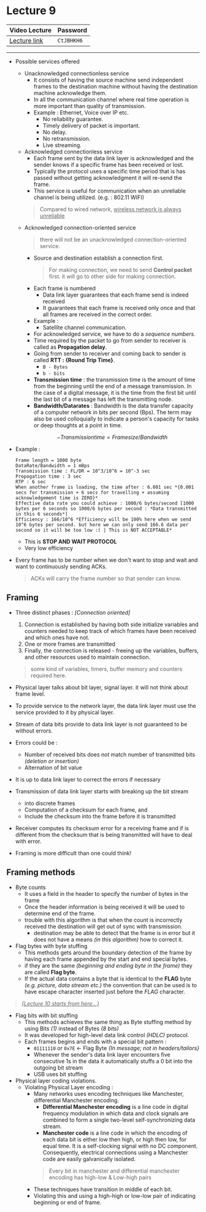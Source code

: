 # Lecture 9

| Video Lecture | Password |
|--|--|
| [Lecture link](https://nirmauni.webex.com/nirmauni/ldr.php?RCID=7eda1536fbfafd7a34a711bb10c32694) | `CtJBHKH6` |
---

- Possible services offered
	- Unacknowledged connectionless service
		- It consists of having the source machine send independent frames to the destination machine without having the destination machine acknowledge them.
		- In all the communication channel where real time operation is more important than quality of transmission.
		- Example : Ethernet, Voice over IP etc.
			- No reliability guarantee.
			- Timely delivery of packet is important.
			- No delay.
			- No retransmission.
			- Live streaming.
	- Acknowledged connectionless service
		- Each frame sent by the data link layer is acknowledged and the sender knows if a specific frame has been received or lost.
		- Typically the protocol uses a specific time period that is has passed without getting acknowledgment it will re-send the frame.
		- This service is useful for communication when an unreliable channel is being utilized. (e.g. : 802.11 WIFI)
		> Compared to wired network, <u>wireless network is always unreliable</u>
	- Acknowledged connection-oriented service
		> there will not be an unacknowledged connection-oriented service.
		- Source and destination establish a connection first.
			> For making connection, we need to send **Control packet** first. it will go to other side for making connection.
		- Each frame is numbered
			- Data link layer guarantees that each frame send is indeed received
			- It guarantees that each frame is received only once and that all frames are received in the correct order.
		- Example : 
			- Satellite channel communication.
		- For acknowledged service, we have to do a *sequence numbers*.
		- Time required by the packet to go from sender to receiver is called as **Propagation delay**.
		- Going from sender to receiver and coming back to sender is called **RTT : {Round Trip Time}**.
			- `B - Bytes`
			- `b - bits`
		- **Transmission time** : the transmission time is the amount of time from the beginning until the end of a message transmission. In the case of a digital message, it is the time from the first bit until the last bit of a message has left the transmitting node.
		- **Bandwidth/Datarates** : Bandwidth is the data transfer capacity of a computer network in bits per second (Bps). The term may also be used colloquially to indicate a person's capacity for tasks or deep thoughts at a point in time.
		```math
		- Transmission time = Frame size / Bandwidth
		```
		
- Example : 
	```
	Frame length = 1000 byte
	DataRate/Bandwidth = 1 mBps
	Transmission time : FL/DR = 10^3/10^6 = 10^-3 sec
	Propogation time : 3 sec
	RTP : 6 sec
	When another frame is loading, the time after : 6.001 sec *{0.001 secs for transmission + 6 secs for travelling + assuming acknowledgement time is ZERO}*
	Effective data rate you could achieve : 1000/6 bytes/second [1000 bytes per 6 seconds so 1000/6 bytes per second : *Data transmitted in this 6 seconds*]
	Efficiency : 166/10^6 *Efficiency will be 100% here when we send 10^6 bytes per second. but here we can only send 166.6 data per second so it will be too low :( | This is NOT ACCEPTABLE*
	```
	- This is **STOP AND WAIT PROTOCOL** 
	- Very low efficiency

- Every frame has to be number when we don't want to stop and wait and want to continuously sending ACKs.
	> ACKs will carry the frame number so that sender can know.

## Framing
- Three distinct phases : *[Connection oriented]*
	1. Connection is established by having both side initialize variables and counters needed to keep track of which frames have been received and which ones have not.
	2. One or more frames are transmitted
	3. Finally, the connection is released - freeing up the variables, buffers, and other resources used to maintain connection.

	> some kind of variables, timers, buffer memory and counters required here.

- Physical layer talks about bit layer, signal layer. it will not think about frame level.

- To provide service to the network layer, the data link layer must use the service provided to it by physical layer.
- Stream of data bits provide to data link layer is not guaranteed to be without errors.
- Errors could be : 
	- Number of received bits does not match number of transmitted bits *(deletion or insertion)*
	- Alternation of bit value
- It is up to data link layer to correct the errors if necessary
- Transmission of data link layer starts with breaking up the bit stream
	- into discrete frames
	- Computation of a checksum for each frame, and 
	- Include the checksum into the frame before it is transmitted
- Receiver computes its checksum error for a receiving frame and if is different from the checksum that is being transmitted will have to deal with error.
- Framing is more difficult than one could think!

## Framing methods
- Byte counts
	- It uses a field in the header to specify the number of bytes in the frame
	- Once the header information is being received it will be used to determine end of the frame.
	- trouble with this algorithm is that when the count is incorrectly received the destination will get out of sync with transmission.
		- destination may be able to detect that the frame is in error but it does not have a means *(in this algorithm)* how to correct it.
- Flag bytes with byte stuffing
	- This methods gets around the boundary detection of the frame by having each frame appended by the start and end special bytes.
	- if they are the same *(beginning and ending byte in the frame)* they are called **Flag byte**.
	- If the actual data contains a byte that is identical to the **FLAG** byte *(e.g. picture, data stream etc.)* the convention that can be used is to have escape character inserted just before the *FLAG* character.
> <u>*{Lecture 10 starts from here...}*</u>
- Flag bits with bit stuffing	
	- This methods achieves the same thing as Byte stuffing method by using Bits *(1)* instead of Bytes *(8 bits)*
	- It was developed for high-level data link control *(HDLC)* protocol.
	- Each frames begins and ends with a special bit pattern : 
		- `01111110` or `0x7E` <- Flag Byte		*{In message; not in headers/tailors}*
		- Whenever the sender's data link layer encounters five consecutive 1s in the data it automatically stuffs a 0 bit into the outgoing bit stream
		- USB uses bit stuffing
- Physical layer coding violations.
	- Violating Physical Layer encoding : 
		- Many networks uses encoding techniques like Manchester, differential Manchester encoding.
			- **Differential Manchester encoding** is a line code in digital frequency modulation in which data and clock signals are combined to form a single two-level self-synchronizing data stream.
			- **Manchester code** is a line code in which the encoding of each data bit is either low then high, or high then low, for equal time. It is a self-clocking signal with no DC component. Consequently, electrical connections using a Manchester code are easily galvanically isolated.
			> Every bit in manchester and differential manchester encoding has high-low & Low-high pairs
		- These techniques have transition in middle of each bit.
		- Violating this and using a high-high or low-low pair of indicating beginning or end of frame.